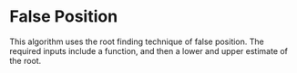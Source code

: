 False Position
==============

This algorithm uses the root finding technique of false position. The
required inputs include a function, and then a lower and upper estimate
of the root.
